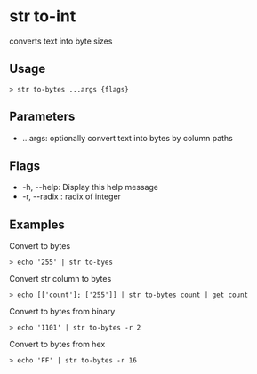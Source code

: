 # str to-int

converts text into byte sizes

## Usage

```shell
> str to-bytes ...args {flags}
```

## Parameters

-   ...args: optionally convert text into bytes by column paths

## Flags

-   -h, --help: Display this help message
-   -r, --radix <number>: radix of integer

## Examples

Convert to bytes

```shell
> echo '255' | str to-byes
```

Convert str column to bytes

```shell
> echo [['count']; ['255']] | str to-bytes count | get count
```

Convert to bytes from binary

```shell
> echo '1101' | str to-bytes -r 2
```

Convert to bytes from hex

```shell
> echo 'FF' | str to-bytes -r 16
```

